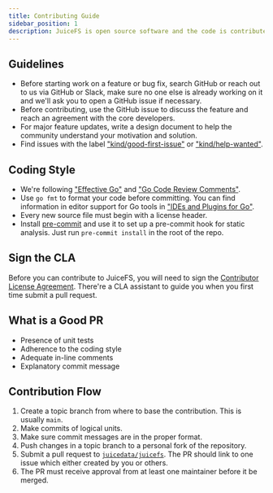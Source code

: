 ```yaml
---
title: Contributing Guide
sidebar_position: 1
description: JuiceFS is open source software and the code is contributed and maintained by developers worldwide. Learn how to participate in this article.
---
```


## Guidelines

- Before starting work on a feature or bug fix, search GitHub or reach out to us via GitHub or Slack, make sure no one else is already working on it and we'll ask you to open a GitHub issue if necessary.
- Before contributing, use the GitHub issue to discuss the feature and reach an agreement with the core developers.
- For major feature updates, write a design document to help the community understand your motivation and solution.
- Find issues with the label ["kind/good-first-issue"](https://github.com/juicedata/juicefs/labels/kind%2Fgood-first-issue) or ["kind/help-wanted"](https://github.com/juicedata/juicefs/labels/kind%2Fhelp-wanted).

## Coding Style

- We're following ["Effective Go"](https://go.dev/doc/effective_go) and ["Go Code Review Comments"](https://github.com/golang/go/wiki/CodeReviewComments).
- Use `go fmt` to format your code before committing. You can find information in editor support for Go tools in ["IDEs and Plugins for Go"](https://github.com/golang/go/wiki/IDEsAndTextEditorPlugins).
- Every new source file must begin with a license header.
- Install [pre-commit](https://pre-commit.com) and use it to set up a pre-commit hook for static analysis. Just run `pre-commit install` in the root of the repo.

## Sign the CLA

Before you can contribute to JuiceFS, you will need to sign the [Contributor License Agreement](https://cla-assistant.io/juicedata/juicefs). There're a CLA assistant to guide you when you first time submit a pull request.

## What is a Good PR

- Presence of unit tests
- Adherence to the coding style
- Adequate in-line comments
- Explanatory commit message

## Contribution Flow

1. Create a topic branch from where to base the contribution. This is usually `main`.
1. Make commits of logical units.
1. Make sure commit messages are in the proper format.
1. Push changes in a topic branch to a personal fork of the repository.
1. Submit a pull request to [`juicedata/juicefs`](https://github.com/juicedata/juicefs/compare). The PR should link to one issue which either created by you or others.
1. The PR must receive approval from at least one maintainer before it be merged.

